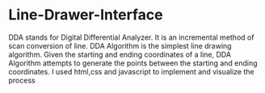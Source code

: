 # Line-Drawer-Interface

DDA stands for Digital Differential Analyzer. It is an incremental method of scan conversion of line. DDA Algorithm is the simplest line drawing algorithm. Given the starting and ending coordinates of a line, DDA Algorithm attempts to generate the points between the starting and ending coordinates. I used html,css and javascript to implement and visualize the process
